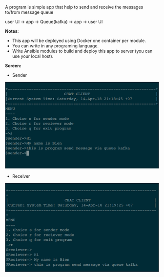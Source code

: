 A program is simple app that help to send and receive the messages to/from message queue

user UI → app → Queue(kafka) → app → user UI

<b>Notes</b>:
- This app will be deployed using Docker one container per module.
- You can write in any programing language.
- Write Ansible modules to build and deploy this app to server (you can use your local host).

<b>Screen:</b>
- Sender
<img src="https://raw.githubusercontent.com/bienkma/SentAndReceivedMsgQueue/master/screen/sender.png"/>

- Receiver
<img src="https://raw.githubusercontent.com/bienkma/SentAndReceivedMsgQueue/master/screen/receiver.png"/>
